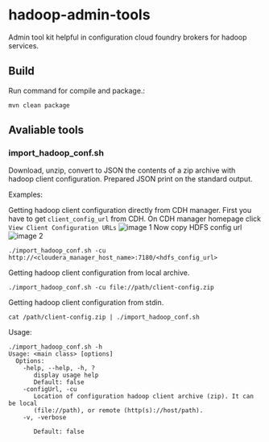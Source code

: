 # hadoop-admin-tools
Admin tool kit helpful in configuration cloud foundry brokers for hadoop services.

## Build 
Run command for compile and package.: 
```
mvn clean package
```
## Avaliable tools

### import_hadoop_conf.sh
Download, unzip, convert to JSON the contents of a zip archive with hadoop client configuration. 
Prepared JSON print on the standard output.

Examples:

Getting hadoop client configuration directly from CDH manager.
First you have to get `client_config_url` from CDH. On CDH manager homepage click `View Client Configuration URLs`
![image 1](https://github.com/trustedanalytics/hadoop-admin-tools/blob/master/wikiImages/CDHconf1.png)
Now copy HDFS config url
![image 2](https://github.com/trustedanalytics/hadoop-admin-tools/blob/master/wikiImages/CDHconf2.png)
```
./import_hadoop_conf.sh -cu http://<cloudera_manager_host_name>:7180/<hdfs_config_url>
```

Getting hadoop client configuration from local archive.
```
./import_hadoop_conf.sh -cu file://path/client-config.zip
```

Getting hadoop client configuration from stdin.
```
cat /path/client-config.zip | ./import_hadoop_conf.sh
```

Usage:
```
./import_hadoop_conf.sh -h
Usage: <main class> [options]
  Options:
    -help, --help, -h, ?
       display usage help
       Default: false
    -configUrl, -cu
       Location of configuration hadoop client archive (zip). It can be local
       (file://path), or remote (http(s)://host/path).
    -v, -verbose
       
       Default: false
```
